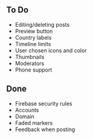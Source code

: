 ## To Do
* Editing/deleting posts
* Preview button
* Country labels
* Timeline limits
* User chosen icons and color
* Thumbnails
* Moderators
* Phone support

## Done
* Firebase security rules
* Accounts
* Domain
* Faded markers
* Feedback when posting
